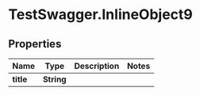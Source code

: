 # TestSwagger.InlineObject9

## Properties

Name | Type | Description | Notes
------------ | ------------- | ------------- | -------------
**title** | **String** |  | 


